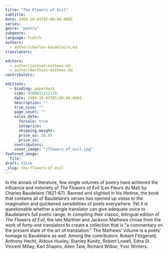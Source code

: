 ```yaml
---
title: "The Flowers of Evil"
subtitle:
date: 1989-10-01T05:00:00.000Z
series:
genre: "poetry"
subgenre:
language: French
authors:
  - author/charles-baudelaire.md
translators:

editors:
  - author/jackson-mathews.md
  - author/marthiel-mathews.md
contributors:

editions:
  - binding: paperback
    isbn: 9780811211178
    date: 1989-10-01T05:00:00.000Z
    description: ""
    trim_size: ""
    page_count: ""
    sales_data:
      forsale: true
      saleprice:
      shipping_weight:
      price_us: 20.95
      price_cn:
    contributors:
    cover_image: "/flowers_of_evil.jpg"
featured_image:
  file:
draft: false
_slug: the-flowers-of-evil
---
```


In the annals of literature, few single volumes of poetry have achieved the influence and notoriety of _The Flowers of Evil_ (Les Fleurs du Mal) by Charles Baudelaire (1821-67). Banned and slighted in his lifetime, the book that contains all of Baudelaire’s verses has opened up vistas to the imagination and quickened sensibilities of poets everywhere. Yet it is questionable whether a single translator can give adequate voice to Baudelaire’s full poetic range. In compiling their classic, bilingual edition of _The Flowers of Evil_, the late Marthiel and Jackson Mathews chose from the work of forty-one translators to create a collection that is "a commentary on the present state of the art of translation." The Mathews’ volume is a poets’ homage to Baudelaire as well. Among the contributors: Robert Fitzgerald, Anthony Hecht, Aldous Huxley, Stanley Kunitz, Robert Lowell, Edna St. Vincent Millay, Karl Shapiro, Allen Tate, Richard Wilbur, Yvor Winters.

